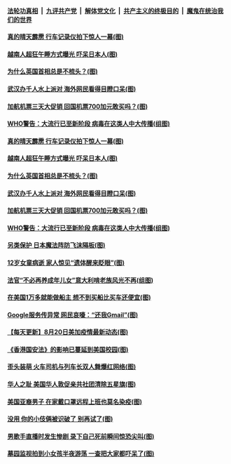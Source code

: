 ####  [法轮功真相](../../../../basic/blob/master/README.md?t=08220402) &nbsp;|&nbsp; [九评共产党](../../../../9ping.md/blob/master/README.md?t=08220402) &nbsp;|&nbsp; [解体党文化](../../../../jtdwh.md/blob/master/README.md?t=08220402)  &nbsp;|&nbsp; [共产主义的终极目的](../../../../gczydzjmd.md/blob/master/README.md?t=08220402) &nbsp;|&nbsp; [魔鬼在统治我们的世界](../../../../mgztzwmdsj.md/blob/master/README.md?t=08220402) 

#### [真的晴天霹雳 行车记录仪拍下惊人一幕(图)](../pages/p3/943739.md?t=08220402) 

#### [越南人超狂午睡方式曝光 吓呆日本人(图)](../pages/p3/943728.md?t=08220402) 

#### [为什么英国首相总是不梳头？(图)](../pages/p3/943717.md?t=08220402) 

#### [武汉办千人水上派对 海外网民看得目瞪口呆(图)](../pages/p3/943656.md?t=08220402) 

#### [加航机票三天大促销 回国机票700加元敢买吗？(图)](../pages/p3/943622.md?t=08220402) 

#### [WHO警告：大流行已至新阶段 病毒在这类人中大传播(组图)](../pages/p3/943648.md?t=08220402) 

#### [真的晴天霹雳 行车记录仪拍下惊人一幕(图)](../pages/p3/943739.md?t=08220402) 

#### [越南人超狂午睡方式曝光 吓呆日本人(图)](../pages/p3/943728.md?t=08220402) 

#### [为什么英国首相总是不梳头？(图)](../pages/p3/943717.md?t=08220402) 


#### [武汉办千人水上派对 海外网民看得目瞪口呆(图)](../pages/p3/943656.md?t=08220402) 

#### [加航机票三天大促销 回国机票700加元敢买吗？(图)](../pages/p3/943622.md?t=08220402) 

#### [WHO警告：大流行已至新阶段 病毒在这类人中大传播(组图)](../pages/p3/943648.md?t=08220402) 

#### [另类保护 日本魔法阵防飞沫隔板(图)](../pages/p3/943650.md?t=08220402) 

#### [12岁女童病逝 家人惊见“遗体醒来眨眼”(图)](../pages/p3/943617.md?t=08220402) 

#### [法官“不必再养成年儿女”意大利啃老族风光不再(组图)](../pages/p3/943569.md?t=08220402) 

#### [在美国1万多就能做船主 想不到买船比买车还便宜(图)](../pages/p3/943614.md?t=08220402) 

#### [Google服务传异常 网民哀嚎：“还我Gmail”(图)](../pages/p3/943613.md?t=08220402) 

#### [【每天更新】8月20日美加疫情最新动态(图)](../pages/p3/941940.md?t=08220402) 

#### [《香港国安法》的影响已蔓延到美国校园(图)](../pages/p3/943576.md?t=08220402) 

#### [歪头装萌 火车司机与列车长双人舞爆红网络(图)](../pages/p3/943541.md?t=08220402) 

#### [华人之耻 美国华人敦促亲共社团清除五星旗(图)](../pages/p3/943545.md?t=08220402) 

#### [美国亚裔男子 在家戴口罩远程上班也莫名染疫(图)](../pages/p3/943527.md?t=08220402) 

#### [没用 你的小伎俩被识破了 别再试了(图)](../pages/p3/943517.md?t=08220402) 

#### [男歌手直播时发生惨剧 录下自己死前瞬间惊恐尖叫(图)](../pages/p3/943514.md?t=08220402) 

#### [墓园监视拍到小女孩半夜游荡 一查把大家都吓呆了(图)](../pages/p3/943508.md?t=08220402) 

